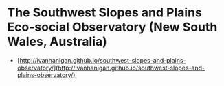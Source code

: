 The Southwest Slopes and Plains Eco-social Observatory (New South Wales, Australia)
=======================================



- [http://ivanhanigan.github.io/southwest-slopes-and-plains-observatory/](http://ivanhanigan.github.io/southwest-slopes-and-plains-observatory/)
